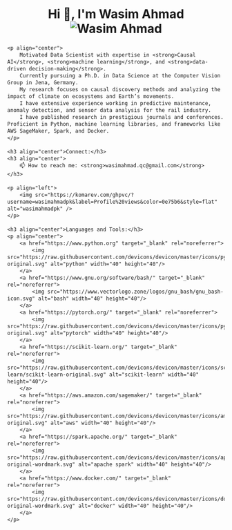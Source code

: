<!DOCTYPE html>
<html lang="en">
<head>
    <meta charset="UTF-8">
    <meta name="viewport" content="width=device-width, initial-scale=1.0">
    <title>Wasim Ahmad - Data Scientist</title>
</head>
<body>
    <h1 align="center">Hi 👋, I'm Wasim Ahmad <br> 
        <img src="picture/wasim66.jpg" alt="Wasim Ahmad" style="height: 205px; width: auto;">
    </h1>

    <p align="center">
        Motivated Data Scientist with expertise in <strong>Causal AI</strong>, <strong>machine learning</strong>, and <strong>data-driven decision-making</strong>. 
        Currently pursuing a Ph.D. in Data Science at the Computer Vision Group in Jena, Germany. 
        My research focuses on causal discovery methods and analyzing the impact of climate on ecosystems and Earth’s movements. 
        I have extensive experience working in predictive maintenance, anomaly detection, and sensor data analysis for the rail industry. 
        I have published research in prestigious journals and conferences. Proficient in Python, machine learning libraries, and frameworks like AWS SageMaker, Spark, and Docker.
    </p>

    <h3 align="center">Connect:</h3>
    <h3 align="center">
        📫 How to reach me: <strong>wasimahmad.qc@gmail.com</strong>
    </h3>

    <p align="left"> 
        <img src="https://komarev.com/ghpvc/?username=wasimahmadpk&label=Profile%20views&color=0e75b6&style=flat" alt="wasimahmadpk" />
    </p>

    <h3 align="center">Languages and Tools:</h3>
    <p align="center">
        <a href="https://www.python.org" target="_blank" rel="noreferrer">
            <img src="https://raw.githubusercontent.com/devicons/devicon/master/icons/python/python-original.svg" alt="python" width="40" height="40"/>
        </a>
        <a href="https://www.gnu.org/software/bash/" target="_blank" rel="noreferrer">
            <img src="https://www.vectorlogo.zone/logos/gnu_bash/gnu_bash-icon.svg" alt="bash" width="40" height="40"/>
        </a>
        <a href="https://pytorch.org/" target="_blank" rel="noreferrer">
            <img src="https://raw.githubusercontent.com/devicons/devicon/master/icons/pytorch/pytorch-original.svg" alt="pytorch" width="40" height="40"/>
        </a>
        <a href="https://scikit-learn.org/" target="_blank" rel="noreferrer">
            <img src="https://raw.githubusercontent.com/devicons/devicon/master/icons/scikit-learn/scikit-learn-original.svg" alt="scikit-learn" width="40" height="40"/>
        </a>
        <a href="https://aws.amazon.com/sagemaker/" target="_blank" rel="noreferrer">
            <img src="https://raw.githubusercontent.com/devicons/devicon/master/icons/amazonwebservices/amazonwebservices-original.svg" alt="aws" width="40" height="40"/>
        </a>
        <a href="https://spark.apache.org/" target="_blank" rel="noreferrer">
            <img src="https://raw.githubusercontent.com/devicons/devicon/master/icons/apache/apache-original-wordmark.svg" alt="apache spark" width="40" height="40"/>
        </a>
        <a href="https://www.docker.com/" target="_blank" rel="noreferrer">
            <img src="https://raw.githubusercontent.com/devicons/devicon/master/icons/docker/docker-original-wordmark.svg" alt="docker" width="40" height="40"/>
        </a>
    </p>
</body>
</html>
